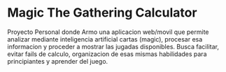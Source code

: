 # Magic The Gathering Calculator
Proyecto Personal donde Armo una aplicacion web/movil que permite analizar mediante inteligencia artificial cartas (magic), procesar esa informacion y proceder a mostrar las jugadas disponibles.
Busca facilitar, evitar fails de calculo, organizacion de esas mismas habilidades para principiantes y aprender del juego.

